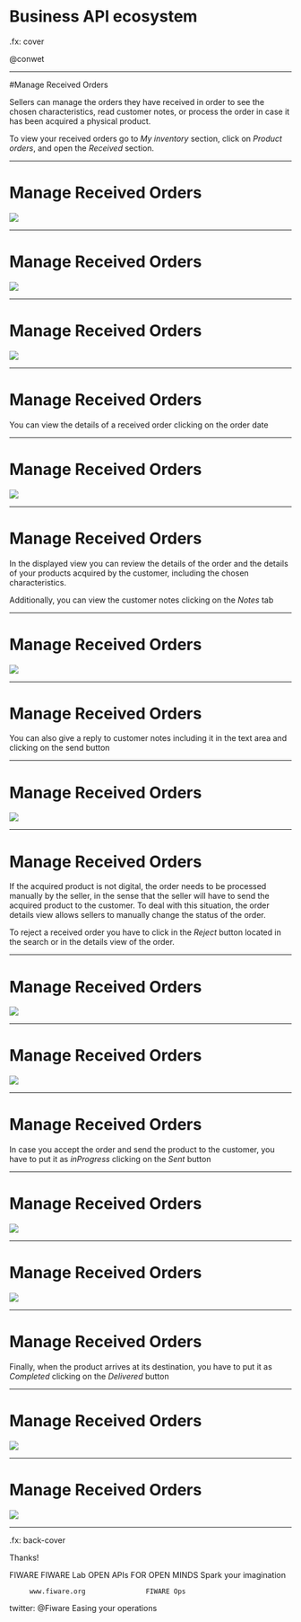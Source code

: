 # Business API ecosystem

.fx: cover

@conwet

---
#Manage Received Orders

Sellers can manage the orders they have received in order to see the chosen characteristics, read customer notes, or process the order in case it has been acquired a physical product.

To view your received orders go to *My inventory* section, click on *Product orders*, and open the *Received* section.

---
# Manage Received Orders

![](./images/user/provord1.png  )

---
# Manage Received Orders

![](./images/user/provord2.png  )

---
# Manage Received Orders

![](./images/user/provord3.png  )

---
# Manage Received Orders

You can view the details of a received order clicking on the order date

---
# Manage Received Orders

![](./images/user/provord4.png  )

---
# Manage Received Orders

In the displayed view you can review the details of the order and the details of your products acquired by the customer, including the chosen characteristics.

Additionally, you can view the customer notes clicking on the *Notes* tab

---
# Manage Received Orders

![](./images/user/provord5.png  )

---
# Manage Received Orders

You can also give a reply to customer notes including it in the text area and clicking on the send button

---
# Manage Received Orders

![](./images/user/provord6.png  )

---
# Manage Received Orders

If the acquired product is not digital, the order needs to be processed manually by the seller, in the sense that the seller will have to send the acquired product to the customer. To deal with this situation, the order details view allows sellers to manually change the status of the order.

To reject a received order you have to click in the *Reject* button located in the search or in the details view of the order.

---
# Manage Received Orders

![](./images/user/provord7.png  )

---
# Manage Received Orders

![](./images/user/provord8.png  )

---
# Manage Received Orders

In case you accept the order and send the product to the customer, you have to put it as *inProgress* clicking on the *Sent* button

---
# Manage Received Orders

![](./images/user/provord9.png  )

---
# Manage Received Orders

![](./images/user/provord10.png  )

---
# Manage Received Orders

Finally, when the product arrives at its destination, you have to put it as *Completed* clicking on the *Delivered* button

---
# Manage Received Orders

![](./images/user/provord11.png  )

---
# Manage Received Orders

![](./images/user/provord12.png  )




---

.fx: back-cover

Thanks!

FIWARE                                FIWARE Lab
OPEN APIs FOR OPEN MINDS              Spark your imagination

         www.fiware.org               FIWARE Ops
twitter: @Fiware                      Easing your operations
